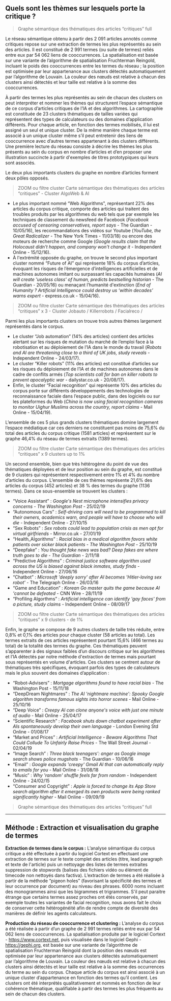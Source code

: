 
## Quels sont les thèmes sur lesquels porte la critique ? 

>Graphe sémantique des thématiques des articles “critiques” full

Le réseau sémantique obtenu à partir des 2 091 articles annotés comme critiques repose sur une extraction de termes les plus représentés au sein des articles. Il est constitué de 2 991 termes (ou suite de termes) reliés entre eux par 54 062 liens de cooccurrences. La spatialisation  est basée sur une variante de l’algorithme de spatialisation Fruchterman Reingold, incluant le poids des cooccurrences entre les termes du réseau ; la position est optimisée par leur appartenance aux clusters détectés automatiquement par l’algorithme de Louvain. La couleur des nœuds est relative à chacun des clusters ainsi détectés et leur taille est relative à la somme des cooccurrences. 

À partir des termes les plus représentés au sein de chacun des clusters on peut interpréter et nommer les thèmes qui structurent l’espace sémantique de ce corpus d’articles critiques de l’IA et des algorithmes. La cartographie est constituée de 23 clusters thématiques de tailles variées qui représentent des types de calculateurs ou des domaines d’application différents. Pour chaque article, en fonction des termes mobilisés, il lui est assigné un seul et unique cluster. De la même manière chaque terme est associé à un unique cluster même s’il peut entretenir des liens de cooccurrence avec d’autres termes appartenant à des clusters différents. Une première lecture du réseau consiste à décrire les thèmes les plus présents au sein du corpus en nombre d’articles et d’en proposer une illustration succincte à partir d'exemples de titres prototypiques qui leurs sont associés.

Le deux plus importants clusters du graphe en nombre d’articles forment deux pôles opposés. 

>ZOOM ou filtre cluster Carte sémantique des thématiques des articles “critiques” - Cluster AlgoWeb & AI

 - Le plus important nommé “Web Algorithms", représentant 22% des articles du corpus critique, comporte des articles qui traitent des troubles produits par les algorithmes du web tels que par exemple les techniques de classement du newsfeed de Facebook (*Facebook accused of censoring conservatives, report says* - The Guardian - 10/05/16), les recommandations des vidéos sur Youtube (*YouTube, the Great Radicalizer* - The New York Times - 11/03/18) ou encore des moteurs de recherche comme Google (*Google results claim that the Holocaust didn't happen, and company won't change it* - Independent Online - 15/12/16). 
 - À l'extrémité opposée du graphe, on trouve le second plus important cluster nommé “Future of AI” qui représente 18% du corpus d’articles, évoquant les risques de l’émergence d’intelligences artificielles et de machines autonomes imitant ou surpassant les capacités humaines (*AI will create 'useless class' of human, predicts bestselling historian* - The Guardian - 20/05/16) ou menaçant l’humanité d'extinction (*End of Humanity ? Artificial Intelligence could destroy us ‘within decades’ warns expert* - express.co.uk - 15/04/16).

>ZOOM ou filtre cluster Carte sémantique des thématiques des articles “critiques” x 3 - Cluster Jobauto / Killerrobots / Facialreco / 

Parmi les plus importants clusters on trouve trois autres thèmes largement représentés dans le corpus. 
- Le cluster “Job automation” (14% des articles) contient des articles alertant sur les risques de mutation du marché de l’emploi face à la robotisation et au déploiement de l’IA dans le monde du travail (*Robots and AI are threatening close to a third of UK jobs, study reveals* - Independent Online - 24/03/17). 
- Le cluster “Killer robots” (11% des articles) est constitué d’articles sur les risques du déploiement de l’IA et de machines autonomes dans le cadre de conflits armés (*Top scientists call for ban on killer robots to prevent apocalyptic war* - dailystar.co.uk - 20/08/17). 
- Enfin, le cluster “Facial recognition” qui représente 10% des articles du corpus porte sur différents développements des technologies de reconnaissance faciale dans l’espace public, dans des logiciels ou sur les plateformes du Web (*China is now using facial recognition cameras to monitor Uighur Muslims across the country, report claims* - Mail Online - 15/04/19). 

L’ensemble de ces 5 plus grands clusters thématiques domine largement l’espace médiatique car ces derniers ne constituent pas moins de 75,6% du total des articles du corpus critique (1581 articles) et représentent sur le graphe 46,4% du réseau de termes extraits (1389 termes).

>ZOOM ou filtre cluster Carte sémantique des thématiques des articles “critiques” x 9 clusters up to 1%

Un second ensemble, bien que très hétérogène du point de vue des thématiques déployées et de leur position au sein du graphe, est constitué de 9 clusters qui représentent respectivement entre 1% et 4% du nombre d’articles du corpus. L’ensemble de ces thèmes représente 21,6% des articles du corpus (452 articles) et 38 % des termes du graphe (1136 termes). Dans ce sous-ensemble se trouvent les clusters :
- “Voice Assistant” : *Google's Nest microphone intensifies privacy concerns* -  _The Washington Post_ - 25/02/19
- “Autonomous Cars” : *Self-driving cars will need to be programmed to kill their owners, academics warn, and people will have to choose who will die* - Independent Online - 27/10/15
- “Sex Robots” : *Sex robots could lead to population crisis as men opt for virtual girlfriends* - Mirror.co.uk - 27/01/19
- “Health_Algorithms” : *Racial bias in a medical algorithm favors white patients over sicker black patients* - _The Washington Post_  - 25/10/19
- “Deepfake” : *You thought fake news was bad? Deep fakes are where truth goes to die* -  _The Guardian_  - 2/11/18
- “Predictive Algorithms” : *Criminal justice software algorithm used across the US is biased against black inmates, study finds* - Independent Online - 27/06/16
- “Chatbot” : *Microsoft 'deeply sorry' after AI becomes 'Hitler-loving sex robot'* - The Telegraph Online - 26/03/16
- “Game and Education” : *Korean Go master quits the game because AI 'cannot be defeated* - CNN Wire - 28/11/19
- “Profiling Algorthms” : *Artificial intelligence can identify 'gay faces' from a picture, study claims* - Independent Online - 08/09/17

>ZOOM ou filtre cluster Carte sémantique des thématiques des articles “critiques” x 9 clusters - de 1%

Enfin, le graphe se compose de 9 autres clusters de taille très réduite, entre 0,8% et 0,1% des articles pour chaque cluster (58 articles au total). Les termes extraits de ces articles représentent pourtant 15,6% (466 termes au total) de la totalité des termes du graphe. Ces thématiques peuvent s’apparenter à des signaux faibles d’un discours critique sur les algorithmes et l’IA détectés par notre méthode d'extraction de termes mais pourtant sous représentés en volume d'articles. Ces clusters se centrent autour de thématiques très spécifiques, évoquant parfois des types de calculateurs mais le plus souvent des domaines d’application :
- “Robot-Advisers” : *Mortgage algorithms found to have racial bias* - The Washington Post - 15/11/18
- “DeepDream Nightmares” : *The AI 'nightmare machine': Spooky Google algorithm transforms famous sights into horror scenes* - Mail Online - 25/10/16
- “Deep Voice” : *Creepy AI can clone anyone's voice with just one minute of audio* - Mail Online - 25/04/17
- “Scientific Research” : *Facebook shuts down chatbot experiment after AIs spontaneously develop their own language* - London Evening Std Online - 01/08/17
- “Market and Prices” : *Artificial Intelligence - Beware Algorithms That Could Collude To Unfairly Raise Prices* - The Wall Street Journal - 02/04/19
- “Image Search” : *Three black teenagers': anger as Google image search shows police mugshots* - The Guardian - 10/06/16
- “Email” : *Google expands 'creepy' Gmail AI that can automatically reply to emails for you* - Mail Online - 31/08/18
- “Music” : *Why 'random' shuffle feels far from random* - Independent Online - 24/02/15
- “Consumer and Copyright” : *Apple is forced to change its App Store search algorithm after it emerged its own products were being ranked significantly higher* - Mail Online - 09/09/19

>Graphe sémantique des thématiques des articles “critiques” full

---
## Méthode : Extraction et visualisation du graphe de termes

**Extraction de termes dans le corpus :**
L’analyse sémantique du corpus critique a été effectuée à partir du logiciel Cortext en effectuant une extraction de termes sur le texte complet des articles (titre, lead paragraph et texte de l'article) puis un nettoyage des listes de termes extraites suppression de stopwords (balises des fichiers vidéo ou élément de timecode non nettoyés dans factiva). 
L’extraction de termes a été réalisée à partir de la méthode “pigeon holes” (favorisant la spécificité des termes et leur occurrence par document) au niveau des phrases. 6000 noms incluant des monogrammes ainsi que les bigrammes et trigrammes. S'il peut paraitre étrange que certains termes assez proches ont étés conservés, par exemple toutes les variantes de facial recognition, nous avons fait le choix de conserver cette hétérogénéité afin de rendre compte de diversité des manières de définir les agents calculateurs.

**Production du réseau de cooccurrence et clustering :**
L’analyse du corpus a été réalisée à partir d’un graphe de 2 991 termes reliés entre eux par 54 062 liens de cooccurrences. La spatialisation produite par le logiciel Cortext - https://www.cortext.net, puis visualisée dans le logiciel Gephi - https://gephi.org, est basée sur une variante de l’algorithme de spatialisation Fruchterman Reingold dont la position des nœuds est optimisée par leur appartenance aux clusters détectés automatiquement par l’algorithme de Louvain. La couleur des nœuds est relative à chacun des clusters ainsi détectés et leur taille est relative à la somme des occurrences du terme au sein du corpus. Chaque article du corpus est ainsi associé à un unique cluster d’appartenance en fonction des termes qu’il contient. Les clusters ont été interprétés qualitativement et nommés en fonction de leur cohérence thématique, qualifiable à partir des termes les plus fréquents au sein de chacun des clusters.

